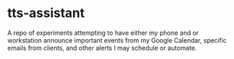 # tts-assistant
A repo of experiments attempting to have either my phone and or workstation announce important events from my Google Calendar, specific emails from clients, and other alerts I may schedule or automate.
